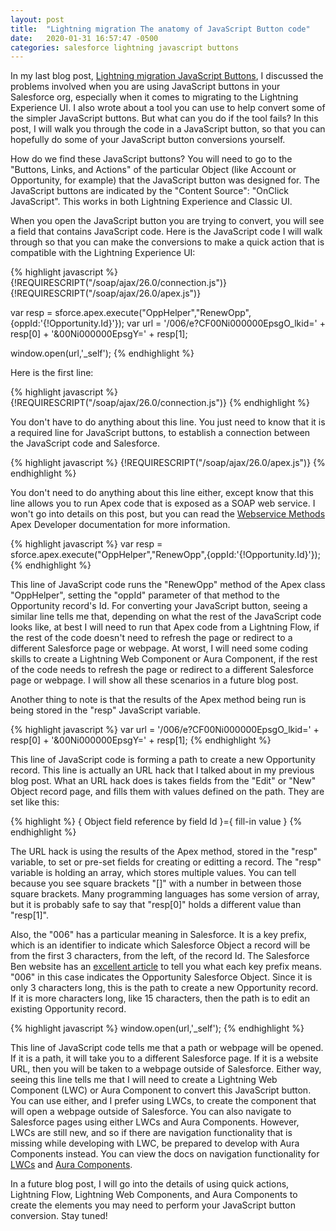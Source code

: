 ```yaml
---
layout: post
title:  "Lightning migration The anatomy of JavaScript Button code"
date:   2020-01-31 16:57:47 -0500
categories: salesforce lightning javascript buttons
---
```

In my last blog post, [Lightning migration JavaScript Buttons][lightning_migration_javascript_buttons], I discussed the problems involved when you are using JavaScript buttons in your Salesforce org, especially when it comes to migrating to the Lightning Experience UI. I also wrote about a tool you can use to help convert some of the simpler JavaScript buttons. But what can you do if the tool fails? In this post, I will walk you through the code in a JavaScript button, so that you can hopefully do some of your JavaScript button conversions yourself.

How do we find these JavaScript buttons? You will need to go to the "Buttons, Links, and Actions" of the particular Object (like Account or Opportunity, for example) that the JavaScript button was designed for. The JavaScript buttons are indicated by the "Content Source": "OnClick JavaScript". This works in both Lightning Experience and Classic UI.

When you open the JavaScript button you are trying to convert, you will see a field that contains JavaScript code. Here is the JavaScript code I will walk through so that you can make the conversions to make a quick action that is compatible with the Lightning Experience UI:

{% highlight javascript %}
{!REQUIRESCRIPT("/soap/ajax/26.0/connection.js")}
{!REQUIRESCRIPT("/soap/ajax/26.0/apex.js")}

var resp = sforce.apex.execute("OppHelper","RenewOpp",{oppId:'{!Opportunity.Id}'});
var url = '/006/e?CF00Ni000000EpsgO_lkid=' + resp[0] + '&00Ni000000EpsgY=' + resp[1];

window.open(url,'_self');
{% endhighlight %}

Here is the first line:

{% highlight javascript %}
{!REQUIRESCRIPT("/soap/ajax/26.0/connection.js")}
{% endhighlight %}

You don't have to do anything about this line. You just need to know that it is a required line for JavaScript buttons, to establish a connection between the JavaScript code and Salesforce.

{% highlight javascript %}
{!REQUIRESCRIPT("/soap/ajax/26.0/apex.js")}
{% endhighlight %}

You don't need to do anything about this line either, except know that this line allows you to run Apex code that is exposed as a SOAP web service. I won't go into details on this post, but you can read the [Webservice Methods][webservice_methods] Apex Developer documentation for more information.

{% highlight javascript %}
var resp = sforce.apex.execute("OppHelper","RenewOpp",{oppId:'{!Opportunity.Id}'});
{% endhighlight %}

This line of JavaScript code runs the "RenewOpp" method of the Apex class "OppHelper", setting the "oppId" parameter of that method to the Opportunity record's Id. For converting your JavaScript button, seeing a similar line tells me that, depending on what the rest of the JavaScript code looks like, at best I will need to run that Apex code from a Lightning Flow, if the rest of the code doesn't need to refresh the page or redirect to a different Salesforce page or webpage. At worst, I will need some coding skills to create a Lightning Web Component or Aura Component, if the rest of the code needs to refresh the page or redirect to a different Salesforce page or webpage. I will show all these scenarios in a future blog post.

Another thing to note is that the results of the Apex method being run is being stored in the "resp" JavaScript variable.

{% highlight javascript %}
var url = '/006/e?CF00Ni000000EpsgO_lkid=' + resp[0] + '&00Ni000000EpsgY=' + resp[1];
{% endhighlight %}

This line of JavaScript code is forming a path to create a new Opportunity record. This line is actually an URL hack that I talked about in my previous blog post. What an URL hack does is takes fields from the "Edit" or "New" Object record page, and fills them with values defined on the path. They are set like this:

{% highlight %}
{ Object field reference by field Id }={ fill-in value }
{% endhighlight %}

The URL hack is using the results of the Apex method, stored in the "resp" variable, to set or pre-set fields for creating or editting a record. The "resp" variable is holding an array, which stores multiple values. You can tell because you see square brackets "[]" with a number in between those square brackets. Many programming languages has some version of array, but it is probably safe to say that "resp[0]" holds a different value than "resp[1]".

Also, the "006" has a particular meaning in Salesforce. It is a key prefix, which is an identifier to indicate which Salesforce Object a record will be from the first 3 characters, from the left, of the record Id. The Salesforce Ben website has an [excellent article][key_prefixes] to tell you what each key prefix means. "006" in this case indicates the Opportunity Salesforce Object. Since it is only 3 characters long, this is the path to create a new Opportunity record. If it is more characters long, like 15 characters, then the path is to edit an existing Opportunity record.

{% highlight javascript %}
window.open(url,'_self');
{% endhighlight %}

This line of JavaScript code tells me that a path or webpage will be opened. If it is a path, it will take you to a different Salesforce page. If it is a website URL, then you will be taken to a webpage outside of Salesforce. Either way, seeing this line tells me that I will need to create a Lightning Web Component (LWC) or Aura Component to convert this JavaScript button. You can use either, and I prefer using LWCs, to create the component that will open a webpage outside of Salesforce. You can also navigate to Salesforce pages using either LWCs and Aura Components. However, LWCs are still new, and so if there are navigation functionality that is missing while developing with LWC, be prepared to develop with Aura Components instead. You can view the docs on navigation functionality for [LWCs][lwc_navigation] and [Aura Components][aura_navigation].

In a future blog post, I will go into the details of using quick actions, Lightning Flow, Lightning Web Components, and Aura Components to create the elements you may need to perform your JavaScript button conversion. Stay tuned!

[lightning_migration_javascript_buttons]: http://edsfocci.github.io/salesforce/lightning/javascript/buttons/2019/10/21/lightning-migration-javascript-buttons.html
[webservice_methods]: https://developer.salesforce.com/docs/atlas.en-us.apexcode.meta/apexcode/apex_web_services_methods.htm
[key_prefixes]: https://www.salesforceben.com/salesforce-object-key-prefix-list/
[lwc_navigation]: https://developer.salesforce.com/docs/component-library/bundle/lightning-navigation/documentation
[aura_navigation]: https://developer.salesforce.com/docs/component-library/bundle/lightning:navigation/documentation
